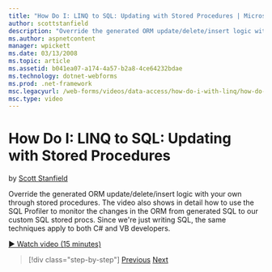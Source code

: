 ```yaml
---
title: "How Do I: LINQ to SQL: Updating with Stored Procedures | Microsoft Docs"
author: scottstanfield
description: "Override the generated ORM update/delete/insert logic with your own through stored procedures. The video also shows in detail how to use the SQL Profiler to..."
ms.author: aspnetcontent
manager: wpickett
ms.date: 03/13/2008
ms.topic: article
ms.assetid: b041ea07-a174-4a57-b2a8-4ce64232bdae
ms.technology: dotnet-webforms
ms.prod: .net-framework
msc.legacyurl: /web-forms/videos/data-access/how-do-i-with-linq/how-do-i-linq-to-sql-updating-with-stored-procedures
msc.type: video
---
```

How Do I: LINQ to SQL: Updating with Stored Procedures
====================
by [Scott Stanfield](https://github.com/scottstanfield)

Override the generated ORM update/delete/insert logic with your own through stored procedures. The video also shows in detail how to use the SQL Profiler to monitor the changes in the ORM from generated SQL to our custom SQL stored procs. Since we're just writing SQL, the same techniques apply to both C# and VB developers.

[&#9654; Watch video (15 minutes)](https://channel9.msdn.com/Blogs/ASP-NET-Site-Videos/how-do-i-linq-to-sql-updating-with-stored-procedures)

>[!div class="step-by-step"]
[Previous](how-do-i-linq-to-sql-using-stored-procedures.md)
[Next](how-do-i-linq-to-sql-executing-arbitrary-sql.md)
